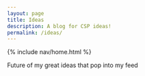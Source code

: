 ```yaml
---
layout: page
title: Ideas
description: A blog for CSP ideas!
permalink: /ideas/
---
```


{% include nav/home.html %}

Future of my great ideas that pop into my feed